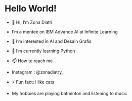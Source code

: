 # Hello World!

- 👋 Hi, I’m Zona Diatri
-  I’m a mentee on IBM Advance AI at Infinite Learning
- 👀 I’m interested in AI and Desain Grafis
- 🌱 I’m currently learning Python
- 📫 How to reach me
- Instagram : @zonadiatry_

- ⚡ Fun fact: I like cats
- My hobbies are playing batminton and listening to music

<!---
zonadiatri/zonadiatri is a ✨ special ✨ repository because its `README.md` (this file) appears on your GitHub profile.
You can click the Preview link to take a look at your changes.
--->
